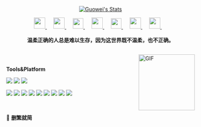 <p align="center">
  <a href="http://gongguowei.com/" class="rich-diff-level-one">
    <img src="https://count.getloli.com/get/@guowei-gong.readme" alt="Guowei's Stats" >
  </a>
</p>


<p align="center">
  <a href="https://github.com/guowei-gong/guowei-gong/blob/main/0EBF84432918684C55BCC3F7407352A6.png" target="_blank" alt="QQ" title="QQ">
    <img src="https://img-blog.csdnimg.cn/66ee6d055d304638a17a18e4b682916f.png#pic_center" width="30px"/>
  </a>
  &emsp;
  <a href="https://juejin.cn/user/571401779807175" target="_blank" alt="Juejin" title="Juejin">
    <img src="https://img-blog.csdnimg.cn/2aa85aa5784449809f2cbe16d86b9f4f.png#pic_center" width="30px"/>
  </a>
  &emsp;
  <a href="https://www.zhihu.com/people/shagua48" target="_blank" alt="Zhihu" title="Zhihu">
    <img src="https://img.icons8.com/material-two-tone/50/000000/zhihu.png" width="28px"/>
  </a>
  &emsp;
  <a href="https://space.bilibili.com/383069888" target="_blank" alt="Bilibili" title="Bilibili">
    <img src="https://user-images.githubusercontent.com/29084184/166415345-91925d37-c66f-448f-8d75-c8355fe0b692.png" width="30px"/>
  </a>
  &emsp;
  <a href= "https://leetcode.cn/u/guowei01/" target="_blank" alt="leetcode" title="leetcode">
    <img src="https://img-blog.csdnimg.cn/8d9caea0ab894a0fa1e9ab424f770cf6.png#pic_center" width="28px"/>
  </a>
  &emsp;
  <a href="https://music.163.com/#/user/home?id=1324882588" target="_blank" alt="CloudMusic" title="CloudMusic">
    <img src="https://img-blog.csdnimg.cn/88555f6585ca4f76bbde1dc665a3bc87.png#pic_center" width="30px"/>
  </a>
  &emsp;
  <a href="https://gongguowei.com" target="_blank" alt="blog" title="blog">
    <img src="https://img-blog.csdnimg.cn/f0347769f9704a1ea3c21dff7357ad75.png#pic_center" width="30px"/>
  </a>
  &emsp;
  <br><br>
  <strong>温柔正确的人总是难以生存，因为这世界既不温柔，也不正确。</strong>
</p>

<h2></h2>

<img align="right" alt="GIF" src="https://img-blog.csdnimg.cn/eb44555f29fe4621a0f9d4df7b016998.gif#pic_center" height="150" width="150"> &nbsp;&nbsp;&nbsp;&nbsp;

**Tools&Platform**

[![](https://img.shields.io/badge/macOS-Catalina-d0d1d4?style=flat-square&logo=Apple)](<[https://](https://www.apple.com/macos/catalina/)>)
[![](https://img.shields.io/badge/Ubuntu-20.04%20LTS-E95420?style=flat-square&logo=Ubuntu)](https://ubuntu.com/)
[![](https://img.shields.io/badge/Goland-2023.1-black?style=flat-square&logo=GoLand)](https://code.visualstudio.com/)

[![](https://img.shields.io/badge/-Go-00ADD8?style=flat-square&logo=go&logoColor=ffffff)](https://golang.org/)
[![](https://img.shields.io/badge/-etcd-419EDA?style=flat-square&logo=etcd&logoColor=ffffff)](https://kubernetes.io/)
[![](https://img.shields.io/badge/-Redis-DC382D?style=flat-square&logo=Redis&logoColor=ffffff)](https://kubernetes.io/)
[![](https://img.shields.io/badge/-Nginx-269539?style=flat-square&logo=Nginx&logoColor=ffffff)](https://nginx.org/)
[![](https://img.shields.io/badge/-MySQL-4479A1?style=flat-square&logo=MySQL&logoColor=ffffff)](https://kubernetes.io/)
[![](https://img.shields.io/badge/-Docker-2496ED?style=flat-square&logo=Docker&logoColor=ffffff)](https://www.docker.com/)
[![](https://img.shields.io/badge/-MongoDB-47A248?style=flat-square&logo=MongoDB&logoColor=ffffff)](https://kubernetes.io/)
[![](https://img.shields.io/badge/-Kubernetes-326CE5?style=flat-square&logo=Kubernetes&logoColor=ffffff)](https://kubernetes.io/)
[![](https://img.shields.io/badge/-ElasticSearch-005571?style=flat-square&logo=elasticsearch&logoColor=ffffff)](https://reactjs.org/)

    
<br>

🌌 **删繁就简**
<!-- START_SECTION:douban -->

<!-- END_SECTION:douban -->
